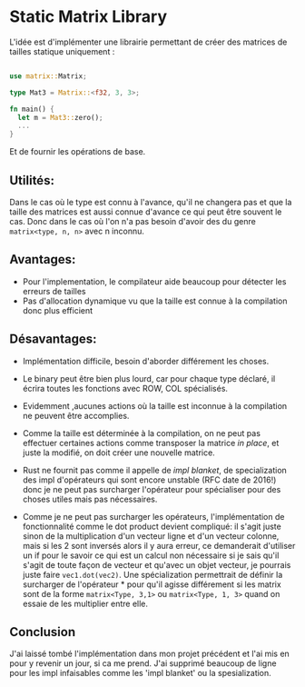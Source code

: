 # Static Matrix Library

L'idée est d'implémenter une librairie permettant de créer des matrices de tailles statique uniquement :
  
```rust

use matrix::Matrix;

type Mat3 = Matrix::<f32, 3, 3>;

fn main() {
  let m = Mat3::zero();
  ...
}
```

Et de fournir les opérations de base. 
 

## Utilités:
Dans le cas où le type est connu à l'avance, qu'il ne changera pas et que la taille des matrices est aussi connue d'avance ce qui peut être souvent le cas.
Donc dans le cas où l'on n'a pas besoin d'avoir des du genre `matrix<type, n, n>` avec n inconnu.
 
## Avantages:
- Pour l'implementation, le compilateur aide beaucoup pour détecter les erreurs de tailles
- Pas d'allocation dynamique vu que la taille est connue à la compilation donc plus efficient
 
    
## Désavantages:
- Implémentation difficile, besoin d'aborder différement les choses.
- Le binary peut être bien plus lourd, car pour chaque type déclaré, il écrira toutes les fonctions avec ROW, COL spécialisés.
- Evidemment ,aucunes actions où la taille est inconnue à la compilation ne peuvent être accomplies.
- Comme la taille est déterminée à la compilation, on ne peut pas effectuer certaines actions comme transposer la matrice *in place*, et juste la modifié, on doit créer une nouvelle matrice.

- Rust ne fournit pas comme il appelle de *impl blanket*, de specialization des impl d'opérateurs qui sont encore unstable (RFC date de 2016!)
donc je ne peut pas surcharger l'opérateur pour spécialiser pour des choses utiles mais pas nécessaires.

- Comme je ne peut pas surcharger les opérateurs, l'implémentation de fonctionnalité comme le dot product devient compliqué: il s'agit juste sinon de la multiplication d'un vecteur ligne et d'un vecteur colonne, mais si les 2 sont inversés alors il y aura erreur, ce demanderait d'utiliser un if pour le savoir
ce qui est un calcul non nécessaire si je sais qu'il s'agit de toute façon de vecteur et qu'avec un objet vecteur, je pourrais juste faire `vec1.dot(vec2)`.
Une spécialization permettrait de définir la surcharger de l'opérateur * pour qu'il agisse différement si les matrix sont de la forme `matrix<Type, 3,1>` ou `matrix<Type, 1, 3>` quand on essaie de les multiplier entre elle.



## Conclusion
J'ai laissé tombé l'implémentation dans mon projet précédent et l'ai mis en pour y revenir un jour, si ca me prend. J'ai supprimé beaucoup de ligne pour les impl infaisables comme les 'impl blanket' ou la spesialization.




 

